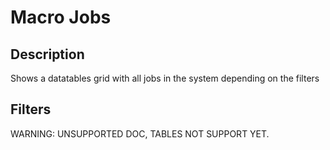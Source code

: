Macro Jobs
==========

Description
-----------

Shows a datatables grid with all jobs in the system depending on the
filters

Filters
-------

WARNING: UNSUPPORTED DOC, TABLES NOT SUPPORT YET.
